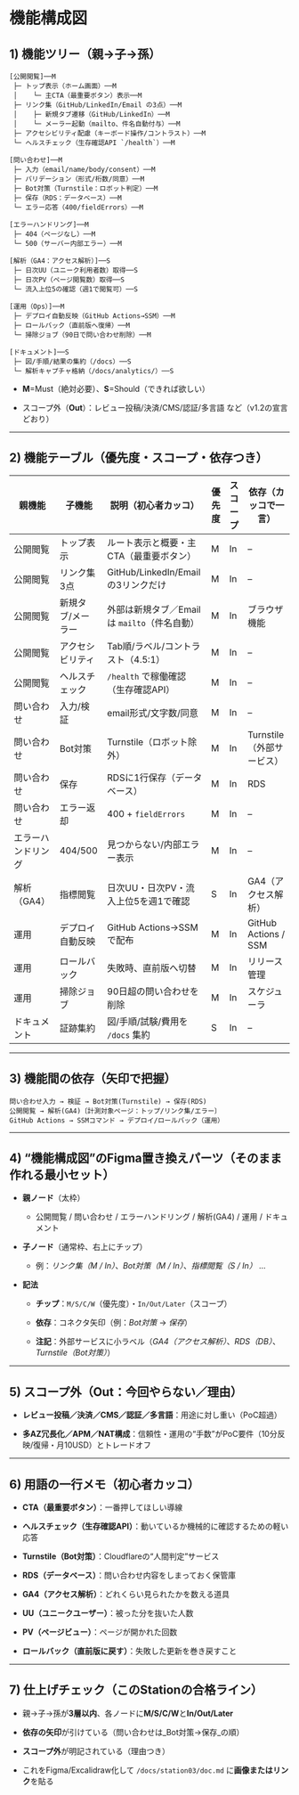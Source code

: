 # 機能構成図

## 1) 機能ツリー（親→子→孫）

```
[公開閲覧]──M
 ├─ トップ表示（ホーム画面）──M
 │    └─ 主CTA（最重要ボタン）表示──M
 ├─ リンク集（GitHub/LinkedIn/Email の3点）──M
 │    ├─ 新規タブ遷移（GitHub/LinkedIn）──M
 │    └─ メーラー起動（mailto、件名自動付与）──M
 ├─ アクセシビリティ配慮（キーボード操作/コントラスト）──M
 └─ ヘルスチェック（生存確認API `/health`）──M

[問い合わせ]──M
 ├─ 入力（email/name/body/consent）──M
 ├─ バリデーション（形式/桁数/同意）──M
 ├─ Bot対策（Turnstile：ロボット判定）──M
 ├─ 保存（RDS：データベース）──M
 └─ エラー応答（400/fieldErrors）──M

[エラーハンドリング]──M
 ├─ 404（ページなし）──M
 └─ 500（サーバー内部エラー）──M

[解析（GA4：アクセス解析）]──S
 ├─ 日次UU（ユニーク利用者数）取得──S
 ├─ 日次PV（ページ閲覧数）取得──S
 └─ 流入上位5の確認（週1で閲覧可）──S

[運用（Ops）]──M
 ├─ デプロイ自動反映（GitHub Actions→SSM）──M
 ├─ ロールバック（直前版へ復帰）──M
 └─ 掃除ジョブ（90日で問い合わせ削除）──M

[ドキュメント]──S
 ├─ 図/手順/結果の集約（/docs）──S
 └─ 解析キャプチャ格納（/docs/analytics/）──S
```

- **M**=Must（絶対必要）、**S**=Should（できれば欲しい）
    
- スコープ外（**Out**）：レビュー投稿/決済/CMS/認証/多言語 など（v1.2の宣言どおり）
    

---

## 2) 機能テーブル（優先度・スコープ・依存つき）

|親機能|子機能|説明（初心者カッコ）|優先度|スコープ|依存（カッコで一言）|
|---|---|---|---|---|---|
|公開閲覧|トップ表示|ルート表示と概要・主CTA（最重要ボタン）|M|In|–|
|公開閲覧|リンク集3点|GitHub/LinkedIn/Email の3リンクだけ|M|In|–|
|公開閲覧|新規タブ/メーラー|外部は新規タブ／Emailは `mailto`（件名自動）|M|In|ブラウザ機能|
|公開閲覧|アクセシビリティ|Tab順/ラベル/コントラスト（4.5:1）|M|In|–|
|公開閲覧|ヘルスチェック|`/health` で稼働確認（生存確認API）|M|In|–|
|問い合わせ|入力/検証|email形式/文字数/同意|M|In|–|
|問い合わせ|Bot対策|Turnstile（ロボット除外）|M|In|Turnstile（外部サービス）|
|問い合わせ|保存|RDSに1行保存（データベース）|M|In|RDS|
|問い合わせ|エラー返却|400 + `fieldErrors`|M|In|–|
|エラーハンドリング|404/500|見つからない/内部エラー表示|M|In|–|
|解析（GA4）|指標閲覧|日次UU・日次PV・流入上位5を週1で確認|S|In|GA4（アクセス解析）|
|運用|デプロイ自動反映|GitHub Actions→SSM で配布|M|In|GitHub Actions / SSM|
|運用|ロールバック|失敗時、直前版へ切替|M|In|リリース管理|
|運用|掃除ジョブ|90日超の問い合わせを削除|M|In|スケジューラ|
|ドキュメント|証跡集約|図/手順/試験/費用を `/docs` 集約|S|In|–|

---

## 3) 機能間の依存（矢印で把握）

```
問い合わせ入力 → 検証 → Bot対策(Turnstile) → 保存(RDS)
公開閲覧 → 解析(GA4)〔計測対象ページ：トップ/リンク集/エラー〕
GitHub Actions → SSMコマンド → デプロイ/ロールバック（運用）
```

---

## 4) “機能構成図”のFigma置き換えパーツ（そのまま作れる最小セット）

- **親ノード**（太枠）
    
    - 公開閲覧 / 問い合わせ / エラーハンドリング / 解析(GA4) / 運用 / ドキュメント
        
- **子ノード**（通常枠、右上にチップ）
    
    - 例：_リンク集（M / In）_、_Bot対策（M / In）_、_指標閲覧（S / In）_ …
        
- **記法**
    
    - **チップ**：`M/S/C/W`（優先度）・`In/Out/Later`（スコープ）
        
    - **依存**：コネクタ矢印（例：_Bot対策_ → _保存_）
        
    - **注記**：外部サービスに小ラベル（_GA4（アクセス解析）_、_RDS（DB）_、_Turnstile（Bot対策）_）
        

---

## 5) スコープ外（Out：今回やらない／理由）

- **レビュー投稿／決済／CMS／認証／多言語**：用途に対し重い（PoC超過）
    
- **多AZ冗長化／APM／NAT構成**：信頼性・運用の“手数”がPoC要件（10分反映/復帰・月10USD）とトレードオフ
    

---

## 6) 用語の一行メモ（初心者カッコ）

- **CTA（最重要ボタン）**：一番押してほしい導線
    
- **ヘルスチェック（生存確認API）**：動いているか機械的に確認するための軽い応答
    
- **Turnstile（Bot対策）**：Cloudflareの“人間判定”サービス
    
- **RDS（データベース）**：問い合わせ内容をしまっておく保管庫
    
- **GA4（アクセス解析）**：どれくらい見られたかを数える道具
    
- **UU（ユニークユーザー）**：被った分を抜いた人数
    
- **PV（ページビュー）**：ページが開かれた回数
    
- **ロールバック（直前版に戻す）**：失敗した更新を巻き戻すこと
    

---

## 7) 仕上げチェック（このStationの合格ライン）

- 親→子→孫が**3層以内**、各ノードに**M/S/C/W**と**In/Out/Later**
    
- **依存の矢印**が引けている（問い合わせは_Bot対策→保存_の順）
    
- **スコープ外**が明記されている（理由つき）
    
- これをFigma/Excalidraw化して `/docs/station03/doc.md` に**画像またはリンク**を貼る
    

